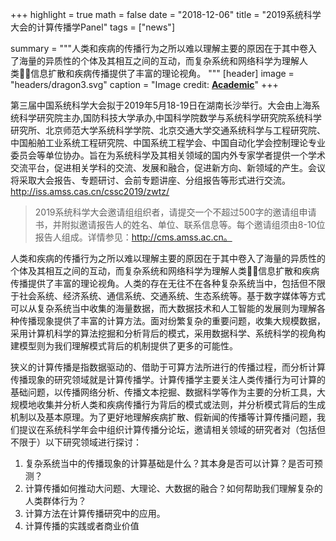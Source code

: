 +++
highlight = true
math = false
date = "2018-12-06"
title = "2019系统科学大会的计算传播学Panel"
tags = ["news"]

summary = """人类和疾病的传播行为之所以难以理解主要的原因在于其中卷入了海量的异质性的个体及其相互之间的互动，而复杂系统和网络科学为理解人类信息扩散和疾病传播提供了丰富的理论视角。
"""
[header]
image = "headers/dragon3.svg"
caption = "Image credit: [**Academic**](https://github.com/gcushen/hugo-academic/)"
+++

第三届中国系统科学大会拟于2019年5月18-19日在湖南长沙举行。大会由上海系统科学研究院主办,国防科技大学承办,中国科学院数学与系统科学研究院系统科学研究所、北京师范大学系统科学学院、北京交通大学交通系统科学与工程研究院、中国船舶工业系统工程研究院、中国系统工程学会、中国自动化学会控制理论专业委员会等单位协办。旨在为系统科学及其相关领域的国内外专家学者提供一个学术交流平台，促进相关学科的交流、发展和融合，促进新方向、新领域的产生。会议将采取大会报告、专题研讨、会前专题讲座、分组报告等形式进行交流。
http://iss.amss.cas.cn/cssc2019/zwtz/


> 2019系统科学大会邀请组组织者，请提交一个不超过500字的邀请组申请书，并附拟邀请报告人的姓名、单位、联系信息等。每个邀请组须由8-10位报告人组成。详情参见：http://cms.amss.ac.cn。


人类和疾病的传播行为之所以难以理解主要的原因在于其中卷入了海量的异质性的个体及其相互之间的互动，而复杂系统和网络科学为理解人类信息扩散和疾病传播提供了丰富的理论视角。人类的存在无往不在各种复杂系统当中，包括但不限于社会系统、经济系统、通信系统、交通系统、生态系统等。基于数字媒体等方式可以从复杂系统当中收集的海量数据，而大数据技术和人工智能的发展则为理解各种传播现象提供了丰富的计算方法。面对纷繁复杂的重要问题，收集大规模数据，采用计算机科学的算法挖掘和分析背后的模式，采用数据科学、系统科学的视角构建模型则为我们理解模式背后的机制提供了更多的可能性。

狭义的计算传播是指数据驱动的、借助于可算方法所进行的传播过程，而分析计算传播现象的研究领域就是计算传播学。计算传播学主要关注人类传播行为可计算的基础问题，以传播网络分析、传播文本挖掘、数据科学等作为主要的分析工具，大规模地收集并分析人类和疾病传播行为背后的模式或法则，并分析模式背后的生成机制以及基本原理。为了更好地理解疾病扩散、假新闻的传播等计算传播问题，我们提议在系统科学年会中组织计算传播分论坛，邀请相关领域的研究者对（包括但不限于）以下研究领域进行探讨：

1. 复杂系统当中的传播现象的计算基础是什么？其本身是否可以计算？是否可预测？
2. 计算传播如何推动大问题、大理论、大数据的融合？如何帮助我们理解复杂的人类群体行为？
3. 计算方法在计算传播研究中的应用。
4. 计算传播的实践或者商业价值

